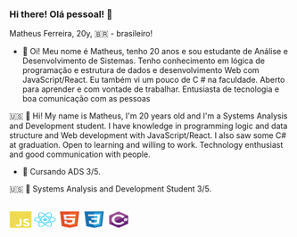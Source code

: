 ### Hi there! Olá pessoal! 👋

Matheus Ferreira, 20y, :brazil: - brasileiro!

- 🔭 Oi! Meu nome é Matheus, tenho 20 anos e sou estudante de Análise e Desenvolvimento de Sistemas. Tenho conhecimento em lógica de programação e estrutura de dados e desenvolvimento Web com JavaScript/React. Eu também vi um pouco de C # na faculdade. Aberto para aprender e com vontade de trabalhar. Entusiasta de tecnologia e boa comunicação com as pessoas
     
:us: 🔭 Hi! My name is Matheus, I'm 20 years old and I'm a Systems Analysis and Development student. I have knowledge in programming logic and data structure and Web development with JavaScript/React. I also saw some C# at graduation. Open to learning and willing to work. Technology enthusiast and good communication with people. 
     
- 🌱 Cursando ADS 3/5.
  
:us: 🌱 Systems Analysis and Development Student 3/5. 


<div style="display: inline_block"><br>
  <img align="center" alt="Math-Js" height="30" width="40" src="https://raw.githubusercontent.com/devicons/devicon/master/icons/javascript/javascript-plain.svg">
  <img align="center" alt="Math-React" height="30" width="40" src="https://raw.githubusercontent.com/devicons/devicon/master/icons/react/react-original.svg">
  <img align="center" alt="Math-HTML" height="30" width="40" src="https://raw.githubusercontent.com/devicons/devicon/master/icons/html5/html5-original.svg">
  <img align="center" alt="Math-CSS" height="30" width="40" src="https://raw.githubusercontent.com/devicons/devicon/master/icons/css3/css3-original.svg">
  <img align="center" alt="Math-Csharp" height="30" width="40" src="https://raw.githubusercontent.com/devicons/devicon/master/icons/csharp/csharp-original.svg">
</div>
